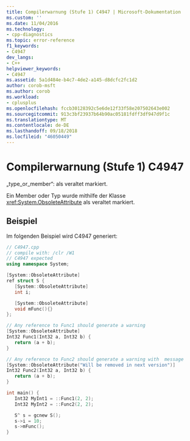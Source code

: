 ```yaml
---
title: Compilerwarnung (Stufe 1) C4947 | Microsoft-Dokumentation
ms.custom: ''
ms.date: 11/04/2016
ms.technology:
- cpp-diagnostics
ms.topic: error-reference
f1_keywords:
- C4947
dev_langs:
- C++
helpviewer_keywords:
- C4947
ms.assetid: 5a1d484e-b4c7-4de2-a145-d8dcfc2fc1d2
author: corob-msft
ms.author: corob
ms.workload:
- cplusplus
ms.openlocfilehash: fccb30128392c5e6de12f33f58e207502643e002
ms.sourcegitcommit: 913c3bf23937b64b90ac05181fdff3df947d9f1c
ms.translationtype: MT
ms.contentlocale: de-DE
ms.lasthandoff: 09/18/2018
ms.locfileid: "46050449"
---
```

# <a name="compiler-warning-level-1-c4947"></a>Compilerwarnung (Stufe 1) C4947

„type_or_member“: als veraltet markiert.

Ein Member oder Typ wurde mithilfe der Klasse <xref:System.ObsoleteAttribute> als veraltet markiert.

## <a name="example"></a>Beispiel

Im folgenden Beispiel wird C4947 generiert:

```cpp
// C4947.cpp
// compile with: /clr /W1
// C4947 expected
using namespace System;

[System::ObsoleteAttribute]
ref struct S {
   [System::ObsoleteAttribute]
   int i;

   [System::ObsoleteAttribute]
   void mFunc(){}
};

// Any reference to Func1 should generate a warning
[System::ObsoleteAttribute]
Int32 Func1(Int32 a, Int32 b) {
   return (a + b);
}

// Any reference to Func2 should generate a warning with  message
[System::ObsoleteAttribute("Will be removed in next version")]
Int32 Func2(Int32 a, Int32 b) {
   return (a + b);
}

int main() {
   Int32 MyInt1 = ::Func1(2, 2);
   Int32 MyInt2 = ::Func2(2, 2);

   S^ s = gcnew S();
   s->i = 10;
   s->mFunc();
}
```